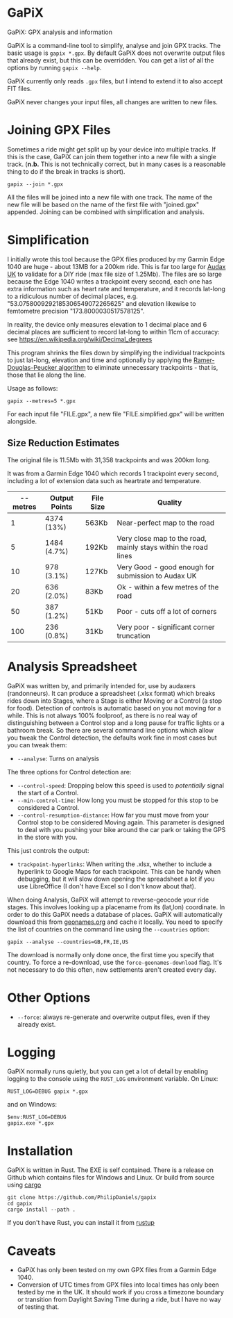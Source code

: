 # GaPiX

GaPiX: GPX analysis and information

GaPiX is a command-line tool to simplify, analyse and join GPX tracks. The basic
usage is `gapix *.gpx`. By default GaPiX does not overwrite output files that
already exist, but this can be overridden. You can get a list of all the options
by running `gapix --help`.

GaPiX currently only reads `.gpx` files, but I intend to extend it to also
accept FIT files.

GaPiX never changes your input files, all changes are written to new files.

# Joining GPX Files
Sometimes a ride might get split up by your device into multiple tracks. If this
is the case, GaPiX can join them together into a new file with a single track.
(**n.b.** This is not technically correct, but in many cases is a reasonable
thing to do if the break in tracks is short).

```shell
gapix --join *.gpx
```

All the files will be joined into a new file with one track. The name of the new
file will be based on the name of the first file with "joined.gpx" appended.
Joining can be combined with simplification and analysis.

# Simplification

I initially wrote this tool because the GPX files produced by my Garmin Edge
1040 are huge - about 13MB for a 200km ride. This is far too large for [Audax
UK](https://www.audax.uk/) to validate for a DIY ride (max file size of 1.25Mb).
The files are so large because the Edge 1040 writes a trackpoint every second,
each one has extra information such as heart rate and temperature, and it
records lat-long to a ridiculous number of decimal places, e.g.
"53.0758009292185306549072265625" and elevation likewise to femtometre precision
"173.8000030517578125".

In reality, the device only measures elevation to 1 decimal place and 6 decimal
places are sufficient to record lat-long to within 11cm of accuracy: see
https://en.wikipedia.org/wiki/Decimal_degrees

This program shrinks the files down by simplifying the individual trackpoints to
just lat-long, elevation and time and optionally by applying the
[Ramer-Douglas-Peucker algorithm](https://en.wikipedia.org/wiki/Ramer%E2%80%93Douglas%E2%80%93Peucker_algorithm)
to eliminate unnecessary trackpoints - that is, those that lie along the line.

Usage as follows:

```shell
gapix --metres=5 *.gpx
```

For each input file "FILE.gpx", a new file "FILE.simplified.gpx" will be written
alongside.

## Size Reduction Estimates
The original file is 11.5Mb with 31,358 trackpoints and was 200km long.

It was from a Garmin Edge 1040 which records 1 trackpoint every second,
including a lot of extension data such as heartrate and temperature.

|--metres|Output Points|File Size|Quality|
|-|-|-|-|
|1  |4374 (13%) |563Kb|Near-perfect map to the road|
|5  |1484 (4.7%)|192Kb|Very close map to the road, mainly stays within the road lines|
|10 |978 (3.1%) |127Kb|Very Good - good enough for submission to Audax UK|
|20 |636 (2.0%) |83Kb |Ok - within a few metres of the road|
|50 |387 (1.2%) |51Kb |Poor - cuts off a lot of corners|
|100|236 (0.8%) |31Kb |Very poor - significant corner truncation|


# Analysis Spreadsheet
GaPiX was written by, and primarily intended for, use by audaxers (randonneurs).
It can produce a spreadsheet (.xlsx format) which breaks rides down into Stages,
where a Stage is either Moving or a Control (a stop for food). Detection of
controls is automatic based on you not moving for a while. This is not always
100% foolproof, as there is no real way of distinguishing between a Control stop
and a long pause for traffic lights or a bathroom break. So there are several
command line options which allow you tweak the Control detection, the defaults
work fine in most cases but you can tweak them:

- `--analyse`: Turns on analysis

The three options for Control detection are:

- `--control-speed`: Dropping below this speed is used to *potentially* signal
  the start of a Control.
- `--min-control-time`: How long you must be stopped for this stop to be
  considered a Control.
- `--control-resumption-distance`: How far you must move from your Control stop
  to be considered Moving again. This parameter is designed to deal with you pushing your bike around
  the car park or taking the GPS in the store with you.

This just controls the output:

- `trackpoint-hyperlinks`: When writing the .xlsx, whether to include a
  hyperlink to Google Maps for each trackpoint. This can be handy when
  debugging, but it will slow down opening the spreadsheet a lot if you use
  LibreOffice (I don't have Excel so I don't know about that).

When doing Analysis, GaPiX will attempt to reverse-geocode your ride stages.
This involves looking up a placename from its (lat,lon) coordinate. In order to
do this GaPiX needs a database of places. GaPiX will automatically download this
from [geonames.org](https://www.geonames.org/) and cache it locally. You need to
specify the list of countries on the command line using the `--countries`
option:

```shell
gapix --analyse --countries=GB,FR,IE,US
```

The download is normally only done once, the first time you specify that
country. To force a re-download, use the `force-geonames-download` flag. It's
not necessary to do this often, new settlements aren't created every day.


# Other Options
- `--force`: always re-generate and overwrite output files, even if they already
  exist.


# Logging
GaPiX normally runs quietly, but you can get a lot of detail by enabling
logging to the console using the `RUST_LOG` environment variable. On Linux:

```shell
RUST_LOG=DEBUG gapix *.gpx
```

and on Windows: 

```shell
$env:RUST_LOG=DEBUG
gapix.exe *.gpx
```


# Installation
GaPiX is written in Rust. The EXE is self contained. There is a release on
Github which contains files for Windows and Linux. Or build from source using
[cargo](https://doc.rust-lang.org/cargo)

```shell
git clone https://github.com/PhilipDaniels/gapix
cd gapix
cargo install --path .
```

If you don't have Rust, you can install it from [rustup](https://rustup.rs/)

# Caveats
* GaPiX has only been tested on my own GPX files from a Garmin Edge 1040.
* Conversion of UTC times from GPX files into local times has only been tested
  by me in the UK. It should work if you cross a timezone boundary or transition
  from Daylight Saving Time during a ride, but I have no way of testing that.
